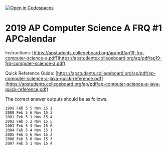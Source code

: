 [![Open in Codespaces](https://classroom.github.com/assets/launch-codespace-7f7980b617ed060a017424585567c406b6ee15c891e84e1186181d67ecf80aa0.svg)](https://classroom.github.com/open-in-codespaces?assignment_repo_id=14930453)
# 2019  AP Computer Science A FRQ #1 APCalendar

Instructions:  [https://apstudents.collegeboard.org/ap/pdf/ap19-frq-computer-science-a.pdf](https://apstudents.collegeboard.org/ap/pdf/ap19-frq-computer-science-a.pdf) 

Quick Reference Guide:  [https://apstudents.collegeboard.org/ap/pdf/ap-computer-science-a-java-quick-reference.pdf](https://apstudents.collegeboard.org/ap/pdf/ap-computer-science-a-java-quick-reference.pdf) 

 The correct answer outputs should be as follows.   

 

```
1999 Feb 5 5 Nov 15 1
2000 Feb 5 6 Nov 15 3
2001 Feb 5 1 Nov 15 4
2002 Feb 5 2 Nov 15 5
2003 Feb 5 3 Nov 15 6
2004 Feb 5 4 Nov 15 1
2005 Feb 5 6 Nov 15 2
2006 Feb 5 0 Nov 15 3
2007 Feb 5 1 Nov 15 4
```

